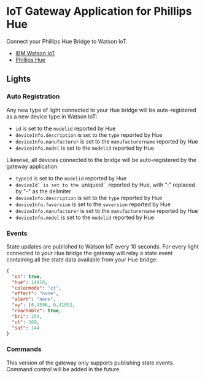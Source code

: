 # IoT Gateway Application for Phillips Hue

Connect your Phillips Hue Bridge to Watson IoT.

- [IBM Watson IoT](https://internetofthings.ibmcloud.com)
- [Phillips Hue](http://www2.meethue.com/)

## Lights

### Auto Registration

Any new type of light connected to your Hue bridge will be auto-registered as a new device type in Watson IoT:

- ``id`` is set to the ``modelid`` reported by Hue
- ``deviceInfo.description`` is set to the ``type`` reported by Hue
- ``deviceInfo.manufacturer`` is set to the ``manufacturername`` reported by Hue
- ``deviceInfo.model`` is set to the ``modelid`` reported by Hue

Likewise, all devices connected to the bridge will be auto-registered by the gateway application:

- ``typeId`` is set to the ``modelid`` reported by Hue
- ``deviceId` is set to the ``uniqueid`` reported by Hue, with ":" replaced by "-" as the delimiter
- ``deviceInfo.description`` is set to the ``type`` reported by Hue
- ``deviceInfo.fwversion`` is set to the ``swversion`` reported by Hue
- ``deviceInfo.manufacturer`` is set to the ``manufacturername`` reported by Hue
- ``deviceInfo.model`` is set to the ``modelid`` reported by Hue


### Events

State updates are published to Watson IoT every 10 seconds.  For every light connected to your Hue bridge the 
gateway will relay a state event containing all the state data available from your Hue bridge:
```json
{
  "on": true, 
  "hue": 14910, 
  "colormode": "ct", 
  "effect": "none", 
  "alert": "none", 
  "xy": [0.4596, 0.4105], 
  "reachable": true, 
  "bri": 254, 
  "ct": 369, 
  "sat": 144
}
```

### Commands

This version of the gateway only supports publishing state events.  Command control will be added in the future.
